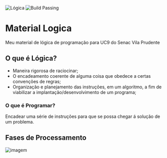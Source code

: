 ![Lógica](https://img.shields.io/badge/L%C3%B3gica-1.0-blue)
![Build Passing](https://img.shields.io/badge/build-passing-yellow)

# Material Logica
Meu material de lógica de programação para UC9 do Senac Vila Prudente

## O que é Lógica?

- Maneira rigorosa de raciocinar;
- O encadeamento coerente de alguma coisa que obedece a certas convenções de regras;
- Organização e planejamento das instruções, em um algoritmo, a fim de viabilizar a implantação/desenvolvimento de um programa;

### O que é Programar?

Encadear uma série de instruções para que se possa chegar á solução de um problema.

## Fases de Processamento

![imagem](https://user-images.githubusercontent.com/65987527/84964048-78db7580-b0e1-11ea-84cd-69f83f0a4f34.png)
